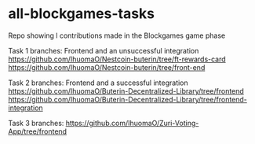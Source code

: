 # all-blockgames-tasks
Repo showing l contributions made in the Blockgames game phase


Task 1 branches:
Frontend and an unsuccessful integration
https://github.com/IhuomaO/Nestcoin-buterin/tree/ft-rewards-card
https://github.com/IhuomaO/Nestcoin-buterin/tree/front-end



Task 2 branches:
Frontend and a successful integration
https://github.com/IhuomaO/Buterin-Decentralized-Library/tree/frontend
https://github.com/IhuomaO/Buterin-Decentralized-Library/tree/frontend-integration


Task 3 branches:
https://github.com/IhuomaO/Zuri-Voting-App/tree/frontend
